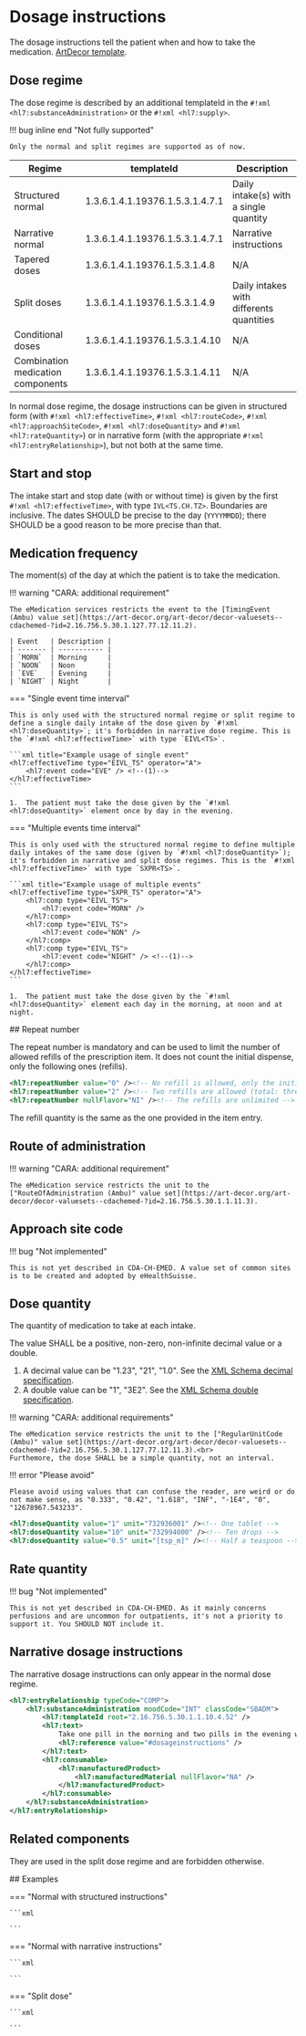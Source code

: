 # Dosage instructions

The dosage instructions tell the patient when and how to take the medication.
[ArtDecor template](https://art-decor.org/art-decor/decor-templates--cdachemed-?id=2.16.756.5.30.1.1.10.4.35).

## Dose regime

The dose regime is described by an additional templateId in the `#!xml <hl7:substanceAdministration>` or the `#!xml <hl7:supply>`.

!!! bug inline end "Not fully supported"

    Only the normal and split regimes are supported as of now.

| Regime | templateId | Description |
| ----------------- | ------------------------------- | ----------- |
| Structured normal | 1.3.6.1.4.1.19376.1.5.3.1.4.7.1 | Daily intake(s) with a single quantity |
| Narrative normal  | 1.3.6.1.4.1.19376.1.5.3.1.4.7.1 | Narrative instructions |
| Tapered doses     | 1.3.6.1.4.1.19376.1.5.3.1.4.8   | N/A |
| Split doses       | 1.3.6.1.4.1.19376.1.5.3.1.4.9   | Daily intakes with differents quantities |
| Conditional doses | 1.3.6.1.4.1.19376.1.5.3.1.4.10  | N/A |
| Combination medication components | 1.3.6.1.4.1.19376.1.5.3.1.4.11 | N/A |

In normal dose regime, the dosage instructions can be given in structured form (with `#!xml <hl7:effectiveTime>`, `#!xml <hl7:routeCode>`, `#!xml <hl7:approachSiteCode>`, `#!xml <hl7:doseQuantity>` and `#!xml <hl7:rateQuantity>`) or in narrative form (with the appropriate `#!xml <hl7:entryRelationship>`), but not both at the same time.

## Start and stop

The intake start and stop date (with or without time) is given by the first `#!xml <hl7:effectiveTime>`, with type `IVL<TS.CH.TZ>`. Boundaries are inclusive. The dates SHOULD be precise to the day (`YYYYMMDD`); there SHOULD be a good reason to be more precise than that.
<!-- TODO optional in split, but cannot be redefined in the related components -->

## Medication frequency

The moment(s) of the day at which the patient is to take the medication.

!!! warning "CARA: additional requirement"

    The eMedication services restricts the event to the [TimingEvent (Ambu) value set](https://art-decor.org/art-decor/decor-valuesets--cdachemed-?id=2.16.756.5.30.1.127.77.12.11.2).
    
    | Event   | Description |
    | ------- | ----------- |
    | `MORN`  | Morning     |
    | `NOON`  | Noon        |
    | `EVE`   | Evening     |
    | `NIGHT` | Night       |

=== "Single event time interval"
    
    This is only used with the structured normal regime or split regime to define a single daily intake of the dose given by `#!xml <hl7:doseQuantity>`; it's forbidden in narrative dose regime. This is the `#!xml <hl7:effectiveTime>` with type `EIVL<TS>`.

    ```xml title="Example usage of single event"
    <hl7:effectiveTime type="EIVL_TS" operator="A">
        <hl7:event code="EVE" /> <!--(1)-->
    </hl7:effectiveTime>
    ```

    1.  The patient must take the dose given by the `#!xml <hl7:doseQuantity>` element once by day in the evening.
    
=== "Multiple events time interval"

    This is only used with the structured normal regime to define multiple daily intakes of the same dose (given by `#!xml <hl7:doseQuantity>`); it's forbidden in narrative and split dose regimes. This is the `#!xml <hl7:effectiveTime>` with type `SXPR<TS>`.

    ```xml title="Example usage of multiple events"
    <hl7:effectiveTime type="SXPR_TS" operator="A">
        <hl7:comp type="EIVL_TS">
            <hl7:event code="MORN" />
        </hl7:comp>
        <hl7:comp type="EIVL_TS">
            <hl7:event code="NON" />
        </hl7:comp>
        <hl7:comp type="EIVL_TS">
            <hl7:event code="NIGHT" /> <!--(1)-->
        </hl7:comp>
    </hl7:effectiveTime>
    ```

    1.  The patient must take the dose given by the `#!xml <hl7:doseQuantity>` element each day in the morning, at noon and at night.

## Repeat number

The repeat number is mandatory and can be used to limit the number of allowed refills of the prescription item. It does not count the initial dispense, only the following ones (refills).

```xml title="Usage of the repeat number"
<hl7:repeatNumber value="0" /><!-- No refill is allowed, only the initial dispense -->
<hl7:repeatNumber value="2" /><!-- Two refills are allowed (total: three dispenses) -->
<hl7:repeatNumber nullFlavor="NI" /><!-- The refills are unlimited -->
```

The refill quantity is the same as the one provided in the item entry.

## Route of administration

!!! warning "CARA: additional requirement"

    The eMedication service restricts the unit to the ["RouteOfAdministration (Ambu)" value set](https://art-decor.org/art-decor/decor-valuesets--cdachemed-?id=2.16.756.5.30.1.1.11.3).

## Approach site code

!!! bug "Not implemented"

    This is not yet described in CDA-CH-EMED. A value set of common sites is to be created and adopted by eHealthSuisse.

## Dose quantity

The quantity of medication to take at each intake. 

The value SHALL be a positive, non-zero, non-infinite decimal value or a double.

1.  A decimal value can be "1.23", "21", "1.0". See the [XML Schema decimal specification](https://www.w3.org/TR/xmlschema-2/#decimal).
2.  A double value can be "1", "3E2". See the [XML Schema double specification](https://www.w3.org/TR/xmlschema-2/#double).

!!! warning "CARA: additional requirements"

    The eMedication service restricts the unit to the ["RegularUnitCode (Ambu)" value set](https://art-decor.org/art-decor/decor-valuesets--cdachemed-?id=2.16.756.5.30.1.127.77.12.11.3).<br>
    Furthemore, the dose SHALL be a simple quantity, not an interval.

!!! error "Please avoid"

    Please avoid using values that can confuse the reader, are weird or do not make sense, as "0.333", "0.42", "1.618", "INF", "-1E4", "0", "12678967.543233".

```xml title="Examples"
<hl7:doseQuantity value="1" unit="732936001" /><!-- One tablet -->
<hl7:doseQuantity value="10" unit="732994000" /><!-- Ten drops -->
<hl7:doseQuantity value="0.5" unit="[tsp_m]" /><!-- Half a teaspoon -->
```

## Rate quantity

!!! bug "Not implemented"

    This is not yet described in CDA-CH-EMED. As it mainly concerns perfusions and are uncommon for outpatients, it's not a priority to support it. You SHOULD NOT include it.

## Narrative dosage instructions

The narrative dosage instructions can only appear in the normal dose regime.

```xml title="Usage of the narrative dosage instructions"
<hl7:entryRelationship typeCode="COMP">
    <hl7:substanceAdministration moodCode="INT" classCode="SBADM">
        <hl7:templateId root="2.16.756.5.30.1.1.10.4.52" />
        <hl7:text>
            Take one pill in the morning and two pills in the evening with some water.
            <hl7:reference value="#dosageinstructions" />
        </hl7:text>
        <hl7:consumable>
            <hl7:manufacturedProduct>
                <hl7:manufacturedMaterial nullFlavor="NA" />
            </hl7:manufacturedProduct>
        </hl7:consumable>
    </hl7:substanceAdministration>
</hl7:entryRelationship>
```

## Related components

They are used in the split dose regime and are forbidden otherwise.

## Examples

=== "Normal with structured instructions"

    ```xml
    
    ```

=== "Normal with narrative instructions"

    ```xml
    
    ```

=== "Split dose"

    ```xml
    
    ```
